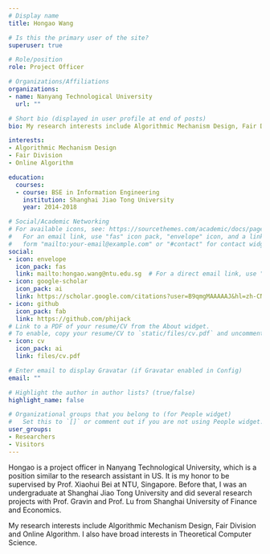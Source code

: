 ```yaml
---
# Display name
title: Hongao Wang

# Is this the primary user of the site?
superuser: true

# Role/position
role: Project Officer

# Organizations/Affiliations
organizations:
- name: Nanyang Technological University
  url: ""

# Short bio (displayed in user profile at end of posts)
bio: My research interests include Algorithmic Mechanism Design, Fair Division and Online Algorithm. I am also have a broad interests in Theoretical Computer Science.

interests:
- Algorithmic Mechanism Design
- Fair Division
- Online Algorithm

education:
  courses:
  - course: BSE in Information Engineering
    institution: Shanghai Jiao Tong University
    year: 2014-2018

# Social/Academic Networking
# For available icons, see: https://sourcethemes.com/academic/docs/page-builder/#icons
#   For an email link, use "fas" icon pack, "envelope" icon, and a link in the
#   form "mailto:your-email@example.com" or "#contact" for contact widget.
social:
- icon: envelope
  icon_pack: fas
  link: mailto:hongao.wang@ntu.edu.sg  # For a direct email link, use "mailto:test@example.org".
- icon: google-scholar
  icon_pack: ai
  link: https://scholar.google.com/citations?user=B9qmgMAAAAAJ&hl=zh-CN
- icon: github
  icon_pack: fab
  link: https://github.com/phijack
# Link to a PDF of your resume/CV from the About widget.
# To enable, copy your resume/CV to `static/files/cv.pdf` and uncomment the lines below.
- icon: cv
  icon_pack: ai
  link: files/cv.pdf

# Enter email to display Gravatar (if Gravatar enabled in Config)
email: ""

# Highlight the author in author lists? (true/false)
highlight_name: false

# Organizational groups that you belong to (for People widget)
#   Set this to `[]` or comment out if you are not using People widget.
user_groups:
- Researchers
- Visitors
---
```


Hongao is a project officer in Nanyang Technological University, which is a position similar to the research assistant in US. It is my honor to be supervised by Prof. Xiaohui Bei at NTU, Singapore. Before that, I was an undergraduate at Shanghai Jiao Tong University and did several research projects with Prof. Gravin and Prof. Lu from Shanghai University of Finance and Economics.

My research interests include Algorithmic Mechanism Design, Fair Division and Online Algorithm. I also have broad interests in Theoretical Computer Science.
